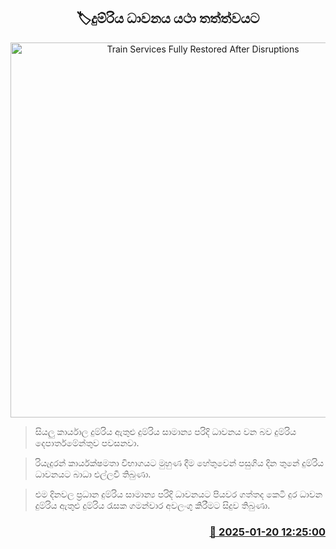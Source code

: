 <p align='center'><b><h2 align='center' title='Train Services Fully Restored After Disruptions'>🏷දුම්රිය ධාවනය යථා තත්ත්වයට</h2></b></p>
<p align='center'><img src='https://helakuru.sgp1.cdn.digitaloceanspaces.com/esana/images/lib/trainjaffna.jpg' width='600' alt='Train Services Fully Restored After Disruptions'></p>

> සියලු කාර්යාල දුම්රිය ඇතුළු දුම්රිය සාමාන්‍ය පරිදි ධාවනය වන බව දුම්රිය දෙපාර්තමේන්තුව පවසනවා.

> රියැදුරන් කාර්යක්ෂමතා විභාගයට මුහුණ දීම හේතුවෙන් පසුගිය දින තුනේ දුම්රිය ධාවනය​ට බාධා එල්ලවී තිබුණා.

> එම දිනවල ප්‍රධාන දුම්රිය සාමාන්‍ය පරිදි ධාවනයට පියවර ගත්තද කෙටි දුර ධාවන දුම්රිය ඇතුළු දුම්රිය රැසක ගමන්වාර අවලංගු කිරීමට සිදුව තිබුණා.



<h3 align='right'><a href='https://www.helakuru.lk/esana/p/106716/'>📅 2025-01-20 12:25:00</a></h3>
